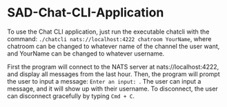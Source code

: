 # SAD-Chat-CLI-Application

To use the Chat CLI application, just run the executable chatcli with the command:
`./chatcli nats://localhost:4222 chatroom YourName`, where chatroom can be changed to whatever name of the channel the user want, and YourName can be changed to whatever username.

First the program will connect to the NATS server at nats://localhost:4222, and display all messages from the last hour. Then, the program will prompt the user to input a message:
`Enter an input: `. The user can input a message, and it will show up with their username. To disconnect, the user can disconnect gracefully by typing `Cmd + C`.
